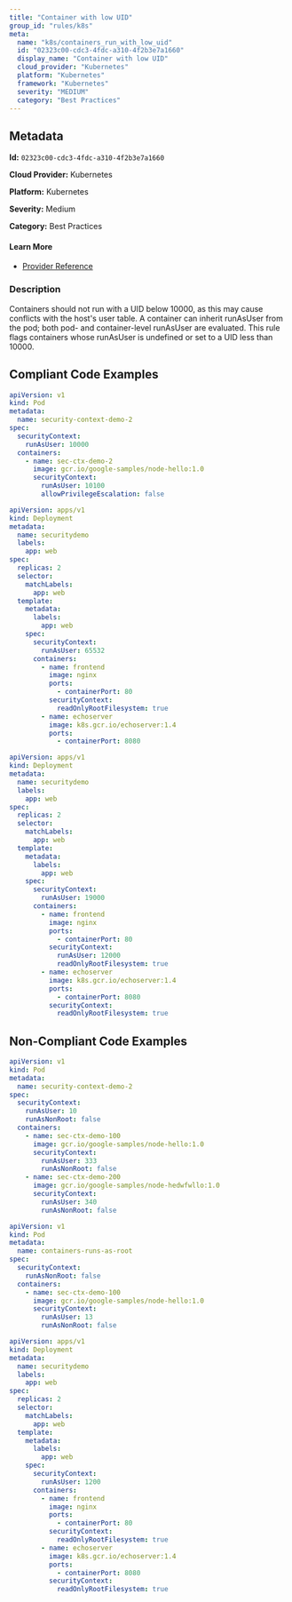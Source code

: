 ```yaml
---
title: "Container with low UID"
group_id: "rules/k8s"
meta:
  name: "k8s/containers_run_with_low_uid"
  id: "02323c00-cdc3-4fdc-a310-4f2b3e7a1660"
  display_name: "Container with low UID"
  cloud_provider: "Kubernetes"
  platform: "Kubernetes"
  framework: "Kubernetes"
  severity: "MEDIUM"
  category: "Best Practices"
---
```

## Metadata

**Id:** `02323c00-cdc3-4fdc-a310-4f2b3e7a1660`

**Cloud Provider:** Kubernetes

**Platform:** Kubernetes

**Severity:** Medium

**Category:** Best Practices

#### Learn More

 - [Provider Reference](https://kubernetes.io/docs/tasks/configure-pod-container/security-context/)

### Description

 Containers should not run with a UID below 10000, as this may cause conflicts with the host's user table. A container can inherit runAsUser from the pod; both pod- and container-level runAsUser are evaluated. This rule flags containers whose runAsUser is undefined or set to a UID less than 10000.


## Compliant Code Examples
```yaml
apiVersion: v1
kind: Pod
metadata:
  name: security-context-demo-2
spec:
  securityContext:
    runAsUser: 10000
  containers:
    - name: sec-ctx-demo-2
      image: gcr.io/google-samples/node-hello:1.0
      securityContext:
        runAsUser: 10100
        allowPrivilegeEscalation: false

```

```yaml
apiVersion: apps/v1
kind: Deployment
metadata:
  name: securitydemo
  labels:
    app: web
spec:
  replicas: 2
  selector:
    matchLabels:
      app: web
  template:
    metadata:
      labels:
        app: web
    spec:
      securityContext:
        runAsUser: 65532
      containers:
        - name: frontend
          image: nginx
          ports:
            - containerPort: 80
          securityContext:
            readOnlyRootFilesystem: true
        - name: echoserver
          image: k8s.gcr.io/echoserver:1.4
          ports:
            - containerPort: 8080

```

```yaml
apiVersion: apps/v1
kind: Deployment
metadata:
  name: securitydemo
  labels:
    app: web
spec:
  replicas: 2
  selector:
    matchLabels:
      app: web
  template:
    metadata:
      labels:
        app: web
    spec:
      securityContext:
        runAsUser: 19000
      containers:
        - name: frontend
          image: nginx
          ports:
            - containerPort: 80
          securityContext:
            runAsUser: 12000
            readOnlyRootFilesystem: true
        - name: echoserver
          image: k8s.gcr.io/echoserver:1.4
          ports:
            - containerPort: 8080
          securityContext:
            readOnlyRootFilesystem: true

```
## Non-Compliant Code Examples
```yaml
apiVersion: v1
kind: Pod
metadata:
  name: security-context-demo-2
spec:
  securityContext:
    runAsUser: 10
    runAsNonRoot: false
  containers:
    - name: sec-ctx-demo-100
      image: gcr.io/google-samples/node-hello:1.0
      securityContext:
        runAsUser: 333
        runAsNonRoot: false
    - name: sec-ctx-demo-200
      image: gcr.io/google-samples/node-hedwfwllo:1.0
      securityContext:
        runAsUser: 340
        runAsNonRoot: false

```

```yaml
apiVersion: v1
kind: Pod
metadata:
  name: containers-runs-as-root
spec:
  securityContext:
    runAsNonRoot: false
  containers:
    - name: sec-ctx-demo-100
      image: gcr.io/google-samples/node-hello:1.0
      securityContext:
        runAsUser: 13
        runAsNonRoot: false

```

```yaml
apiVersion: apps/v1
kind: Deployment
metadata:
  name: securitydemo
  labels:
    app: web
spec:
  replicas: 2
  selector:
    matchLabels:
      app: web
  template:
    metadata:
      labels:
        app: web
    spec:
      securityContext:
        runAsUser: 1200
      containers:
        - name: frontend
          image: nginx
          ports:
            - containerPort: 80
          securityContext:
            readOnlyRootFilesystem: true
        - name: echoserver
          image: k8s.gcr.io/echoserver:1.4
          ports:
            - containerPort: 8080
          securityContext:
            readOnlyRootFilesystem: true

```